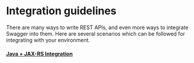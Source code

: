 Integration guidelines
==========

There are many ways to write REST APIs, and even more ways to integrate Swagger into them.  Here 
are several scenarios which can be followed for integrating with your environment.

#### [Java + JAX-RS Integration](java-jax-rs)

